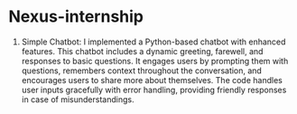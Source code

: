 # Nexus-internship
1) Simple Chatbot:
I implemented a Python-based chatbot with enhanced features. This chatbot includes a dynamic greeting, farewell, and responses to basic questions. It engages users by prompting them with questions, remembers context throughout the conversation, and encourages users to share more about themselves. The code handles user inputs gracefully with error handling, providing friendly responses in case of misunderstandings. 
